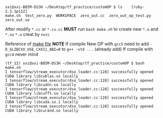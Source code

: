 ```shell
xxi@xxi-B85M-DS3H ~/Desktop/tf_practice/customOP $ ls    [ruby-2.3.1p112]
make.sh  test_zero.py  WORKSPACE  zero_out.cc  zero_out_op_test.py  zero_out.so
```

After modify `*.cc` or `*.cu.cc` **MUST** run `bash make.sh` to create new `*.o` and `*.so`
`*.o` creat by `nvcc`

Reference of [make file](https://github.com/smallcorgi/Faster-RCNN_TF/blob/master/lib/make.sh#L12-L19)
**NOTE** If compile New OP with `gcc5` need to add `-D_GLIBCXX_USE_CXX11_ABI=0` to `g++ -std ...` (already add)
If compile with `gcc4` never mind

```shell
(tf_12) xxi@xxi-B85M-DS3H ~/Desktop/tf_practice/customOP $ bash make.sh
I tensorflow/stream_executor/dso_loader.cc:128] successfully opened CUDA library libcublas.so locally
I tensorflow/stream_executor/dso_loader.cc:128] successfully opened CUDA library libcudnn.so locally
I tensorflow/stream_executor/dso_loader.cc:128] successfully opened CUDA library libcufft.so locally
I tensorflow/stream_executor/dso_loader.cc:128] successfully opened CUDA library libcuda.so.1 locally
I tensorflow/stream_executor/dso_loader.cc:128] successfully opened CUDA library libcurand.so locally
```
